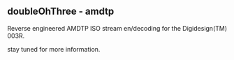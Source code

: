 doubleOhThree - amdtp
---------------------

Reverse engineered AMDTP ISO stream en/decoding for the Digidesign(TM) 003R.

stay tuned for more information.
